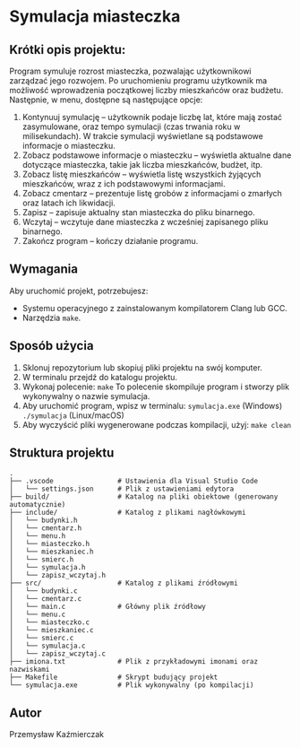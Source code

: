 # Symulacja miasteczka

## Krótki opis projektu:

Program symuluje rozrost miasteczka, pozwalając użytkownikowi zarządzać jego rozwojem. Po uruchomieniu programu użytkownik ma możliwość wprowadzenia początkowej liczby mieszkańców oraz budżetu. Następnie, w menu, dostępne są następujące opcje:
1.	Kontynuuj symulację – użytkownik podaje liczbę lat, które mają zostać zasymulowane, oraz tempo symulacji (czas trwania roku w milisekundach). W trakcie symulacji wyświetlane są podstawowe informacje o miasteczku.
2.	Zobacz podstawowe informacje o miasteczku – wyświetla aktualne dane dotyczące miasteczka, takie jak liczba mieszkańców, budżet, itp.
3.	Zobacz listę mieszkańców – wyświetla listę wszystkich żyjących mieszkańców, wraz z ich podstawowymi informacjami.
4.	Zobacz cmentarz – prezentuje listę grobów z informacjami o zmarłych oraz latach ich likwidacji.
5.	Zapisz – zapisuje aktualny stan miasteczka do pliku binarnego.
6.	Wczytaj – wczytuje dane miasteczka z wcześniej zapisanego pliku binarnego.
7.	Zakończ program – kończy działanie programu.

## Wymagania

Aby uruchomić projekt, potrzebujesz:
- Systemu operacyjnego z zainstalowanym kompilatorem Clang lub GCC.
- Narzędzia `make`.

## Sposób użycia

1. Sklonuj repozytorium lub skopiuj pliki projektu na swój komputer.
2. W terminalu przejdź do katalogu projektu.
3. Wykonaj polecenie:
    ```make```
To polecenie skompiluje program i stworzy plik wykonywalny o nazwie symulacja.
4. Aby uruchomić program, wpisz w terminalu:
    ```symulacja.exe``` (Windows)
    ```./symulacja``` (Linux/macOS)
5. Aby wyczyścić pliki wygenerowane podczas kompilacji, użyj:
    ```make clean```

## Struktura projektu
```
.
├── .vscode                # Ustawienia dla Visual Studio Code
│   └── settings.json      # Plik z ustawieniami edytora
├── build/                 # Katalog na pliki obiektowe (generowany automatycznie)
├── include/               # Katalog z plikami nagłówkowymi
│   └── budynki.h
│   └── cmentarz.h
│   └── menu.h
│   └── miasteczko.h
│   └── mieszkaniec.h
│   └── smierc.h
│   └── symulacja.h
│   └── zapisz_wczytaj.h
├── src/                   # Katalog z plikami źródłowymi
│   └── budynki.c
│   └── cmentarz.c
│   └── main.c             # Główny plik źródłowy
│   └── menu.c
│   └── miasteczko.c
│   └── mieszkaniec.c
│   └── smierc.c
│   └── symulacja.c
│   └── zapisz_wczytaj.c
├── imiona.txt             # Plik z przykładowymi imonami oraz nazwiskami
├── Makefile               # Skrypt budujący projekt
└── symulacja.exe          # Plik wykonywalny (po kompilacji)
```

## Autor

Przemysław Kaźmierczak